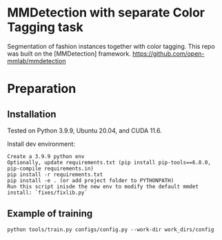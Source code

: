 # MMDetection with separate Color Tagging task
Segmentation of fashion instances together with color tagging.
This repo was built on the [MMDetection] framework.
https://github.com/open-mmlab/mmdetection

# Preparation

## Installation

Tested on Python 3.9.9, Ubuntu 20.04, and CUDA 11.6.

Install dev environment:

```
Create a 3.9.9 python env
Optionally, update requirements.txt (pip install pip-tools==6.8.0, pip-compile requirements.in)
pip install -r requirements.txt
pip install -e . (or add project folder to PYTHONPATH)
Run this script inisde the new env to modify the default mmdet install: `fixes/fixlib.py`
```

## Example of training
`python tools/train.py configs/config.py --work-dir work_dirs/config`